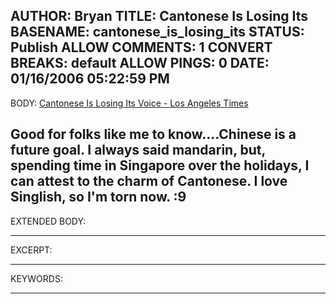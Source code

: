 AUTHOR: Bryan
TITLE: Cantonese Is Losing Its
BASENAME: cantonese_is_losing_its
STATUS: Publish
ALLOW COMMENTS: 1
CONVERT BREAKS: __default__
ALLOW PINGS: 0
DATE: 01/16/2006 05:22:59 PM
-----
BODY:
<a title="	Cantonese Is Losing Its Voice - Los Angeles Times" href="http://www.latimes.com/news/local/la-me-cantonese3jan03,0,1859232.story?coll=la-home-headlines">	Cantonese Is Losing Its Voice - Los Angeles Times</a>

Good for folks like me to know....Chinese is a future goal. I always said mandarin, but, spending time in Singapore over the holidays, I can attest to the charm of Cantonese. I love Singlish, so I'm torn now. :9
-----
EXTENDED BODY:

-----
EXCERPT:

-----
KEYWORDS:

-----


